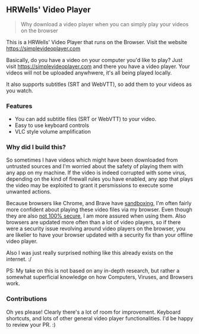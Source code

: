 ## HRWells' Video Player

> Why download a video player when you can simply play your videos on the browser

This is a HRWells' Video Player that runs on the Browser. Visit the website https://simplevideoplayer.com

Basically, do you have a video on your computer you'd like to play? Just visit https://simplevideoplayer.com and there you have a video player. Your videos will not be uploaded anywhwere, it's all being played locally.

It also supports subtitles (SRT and WebVTT), so add them to your videos as you watch.

### Features

- You can add subtitle files (SRT or WebVTT) to your video.
- Easy to use keyboard controls
- VLC style volume amplification

### Why did I build this?

So sometimes I have videos which might have been downloaded from untrusted sources and I'm worried about the safety of playing them with any app on my machine. If the video is indeed corrupted with some virus, depending on the kind of firewall rules you have enabled, any app that plays the video may be exploited to grant it persmissions to execute some unwanted actions.

Because browsers like Chrome, and Brave have [sandboxing](https://computer.howstuffworks.com/google-chrome-browser7.htm), I'm often fairly more confident about playing these video files via my browser. Even though they are also [not 100% secure](https://security.stackexchange.com/a/122105), I am more assured when using them. Also browsers are updated more often than a lot of video players, so if there were a security issue revolving around video players on the browser, you are likelier to have your browser updated with a security fix than your offline video player.

Also I was just really surprised nothing like this already exists on the internet. :/

PS: My take on this is not based on any in-depth research, but rather a somewhat superficial knowledge on how Computers, Viruses, and Browsers work.

### Contributions

Oh yes please! Clearly there's a lot of room for improvement. Keyboard shortcuts, and lots of other general video player functionalities. I'd be happy to review your PR. :)
